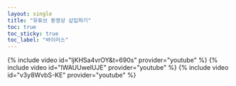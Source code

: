 ```yaml
---
layout: single
title: "유튜브 동영상 삽입하기"
toc: true
toc_sticky: true
toc_label: "바이러스"
---
```


{% include video id="ljKHSa4vrOY&t=690s" provider="youtube" %}
{% include video id="lWAUUwelUJE" provider="youtube" %}
{% include video id="v3y8WvbS-KE" provider="youtube" %}

